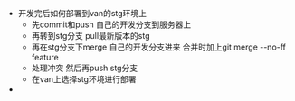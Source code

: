 - 开发完后如何部署到van的stg环境上
	- 先commit和push 自己的开发分支到服务器上
	- 再转到stg分支 pull最新版本的stg
	- 再在stg分支下merge 自己的开发分支进来 合并时加上git merge --no-ff feature
	- 处理冲突 然后再push stg分支
	- 在van上选择stg环境进行部署
-